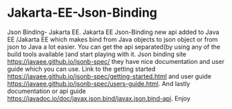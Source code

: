 # Jakarta-EE-Json-Binding
Json Binding- Jakarta EE.
Jakarta EE Json-Binding new api added to Java EE /Jakarta EE which makes bind from  Java objects to json object or from json to Java a lot easier.
You can get the api separated(by using any of  the build tools available )and start playing with it.
Json binding  site https://javaee.github.io/jsonb-spec/ they have nice documentation and user guide which  you can use.
Link to the  getting started https://javaee.github.io/jsonb-spec/getting-started.html and user guide https://javaee.github.io/jsonb-spec/users-guide.html.
And lastly documentation or api guide https://javadoc.io/doc/javax.json.bind/javax.json.bind-api.
Enjoy 
